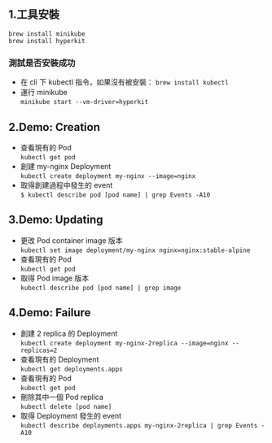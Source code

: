 ## 1.工具安裝
`brew install minikube`<br>
`brew install hyperkit`

### 測試是否安裝成功
* 在 cli 下 kubectl 指令，如果沒有被安裝：
`brew install kubectl`
* 運行 minikube<br>
`minikube start --vm-driver=hyperkit`

## 2.Demo: Creation
* 查看現有的 Pod<br>
`kubectl get pod`
* 創建 my-nginx Deployment<br>
`kubectl create deployment my-nginx --image=nginx`
* 取得創建過程中發生的 event<br>
`$ kubectl describe pod [pod name] | grep Events -A10`

## 3.Demo: Updating
* 更改 Pod container image 版本<br>
`kubectl set image deployment/my-nginx nginx=nginx:stable-alpine`
* 查看現有的 Pod<br>
`kubectl get pod`
* 取得 Pod image 版本<br>
`kubectl describe pod [pod name] | grep image`

## 4.Demo: Failure
* 創建 2 replica 的 Deployment<br>
`kubectl create deployment my-nginx-2replica --image=nginx --replicas=2`
* 查看現有的 Deployment <br>
`kubectl get deployments.apps`
* 查看現有的 Pod<br>
`kubectl get pod`
* 刪除其中一個 Pod replica<br>
`kubectl delete [pod name]`
* 取得 Deployment 發生的 event<br>
`kubectl describe deployments.apps my-nginx-2replica | grep Events -A10`